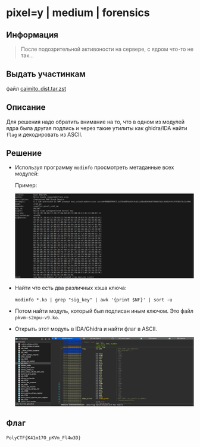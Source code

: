 # pixel=y | medium | forensics

## Информация
> После подозрительной активоности на сервере, с ядром что-то не так...

## Выдать участинкам
файл [caimito_dist.tar.zst](https://disk.yandex.ru/d/u52iAAWBuYHGBQ)

## Описание
Для решения надо обратить внимание на то, что в одном из модулей ядра была другая подпись и через такие утилиты как ghidra/IDA найти `flag` и декодировать из ASCII.

## Решение
 - Используя программу `modinfo` просмотреть метаданные всех модулей:

    Пример:

    ![modinfo.png](solve/modinfo.png)

 - Найти что есть два различных хэша ключа:

    `modinfo *.ko | grep "sig_key" | awk '{print $NF}' | sort -u`

 - Потом найти модуль, который был подписан иным ключом. Это файл `pkvm-s2mpu-v9.ko`.
 - Открыть этот модуль в IDA/Ghidra и найти флаг в ASCII.

    ![ida.jpg](solve/ida.jpg)

## Флаг
`PolyCTF{K41m17O_pKVm_Fl4w3D}`
